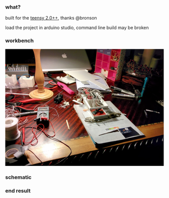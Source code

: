 ### what?

built for the [teensy 2.0++](http://www.pjrc.com/store/teensypp.html), thanks @bronson

load the project in arduino studio, command line build may be broken

### workbench

![the workbench](https://raw.githubusercontent.com/nathantsoi/bettersweater/master/img/building.jpg)

### schematic

###  end result

